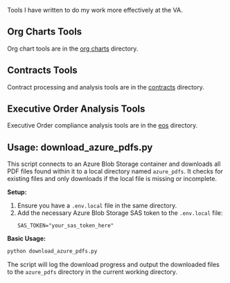 Tools I have written to do my work more effectively at the VA.

## Org Charts Tools

Org chart tools are in the [org charts](./org_charts/) directory.

## Contracts Tools

Contract processing and analysis tools are in the [contracts](./contracts) directory.

## Executive Order Analysis Tools

Executive Order compliance analysis tools are in the [eos](./eos) directory.

## Usage: download_azure_pdfs.py

This script connects to an Azure Blob Storage container and downloads all PDF files found within it to a local directory named `azure_pdfs`. It checks for existing files and only downloads if the local file is missing or incomplete.

**Setup:**

1.  Ensure you have a `.env.local` file in the same directory.
2.  Add the necessary Azure Blob Storage SAS token to the `.env.local` file:
    ```
    SAS_TOKEN="your_sas_token_here"
    ```

**Basic Usage:**

```bash
python download_azure_pdfs.py
```

The script will log the download progress and output the downloaded files to the `azure_pdfs` directory in the current working directory.
